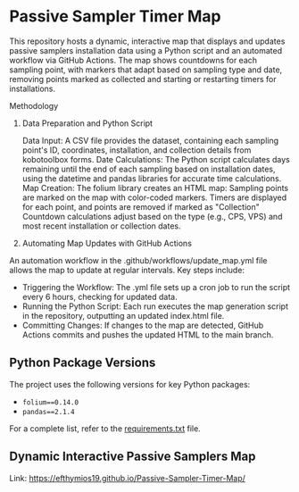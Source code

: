 # Passive Sampler Timer Map
This repository hosts a dynamic, interactive map that displays and updates passive samplers installation data using a Python script and an automated workflow via GitHub Actions. The map shows countdowns for each sampling point, with markers that adapt based on sampling type and date, removing points marked as collected and starting or restarting timers for installations.

Methodology
1. Data Preparation and Python Script

    Data Input: A CSV file provides the dataset, containing each sampling point's ID, coordinates, installation, and collection details from kobotoolbox forms.
    Date Calculations: The Python script calculates days remaining until the end of each sampling based on installation dates, using the datetime and pandas libraries for accurate time calculations.
    Map Creation: The folium library creates an HTML map:
        Sampling points are marked on the map with color-coded markers.
        Timers are displayed for each point, and points are removed if marked as "Collection"
        Countdown calculations adjust based on the type (e.g., CPS, VPS) and most recent installation or collection dates.

2. Automating Map Updates with GitHub Actions

An automation workflow in the .github/workflows/update_map.yml file allows the map to update at regular intervals. Key steps include:

- Triggering the Workflow: The .yml file sets up a cron job to run the script every 6 hours, checking for updated data.
- Running the Python Script: Each run executes the map generation script in the repository, outputting an updated index.html file.
- Committing Changes: If changes to the map are detected, GitHub Actions commits and pushes the updated HTML to the main branch.
    
## Python Package Versions

The project uses the following versions for key Python packages:

- `folium==0.14.0`
- `pandas==2.1.4`

For a complete list, refer to the [requirements.txt](requirements.txt) file.

## Dynamic Interactive Passive Samplers Map
Link: https://efthymios19.github.io/Passive-Sampler-Timer-Map/
